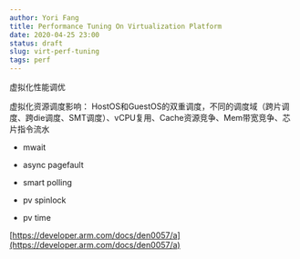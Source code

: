 ```yaml
---
author: Yori Fang
title: Performance Tuning On Virtualization Platform
date: 2020-04-25 23:00
status: draft
slug: virt-perf-tuning
tags: perf
---
```


虚拟化性能调优

虚拟化资源调度影响：
HostOS和GuestOS的双重调度，不同的调度域（跨片调度、跨die调度、SMT调度）、vCPU复用、Cache资源竞争、Mem带宽竞争、芯片指令流水

* mwait
  
* async pagefault
  
* smart polling
  
* pv spinlock

* pv time
  
[https://developer.arm.com/docs/den0057/a](https://developer.arm.com/docs/den0057/a)